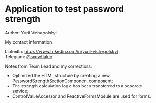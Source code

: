 # Application to test password strength
  
  Author: Yurii Vichepolskyi  
    
  My contact information:  

  LinkedIn: https://www.linkedin.com/in/yurii-vichepolskyi  
  Telegram: [@snowflakie](https://t.me/snowflakie)  
    
  Notes from Team Lead and my corrections:  
  - Optimized the HTML structure by creating a new PasswordStrengthSectionComponent component;
  - The strength calculation logic has been transferred to a separate service;  
  - ControlValueAccessor and ReactiveFormsModule are used for forms.